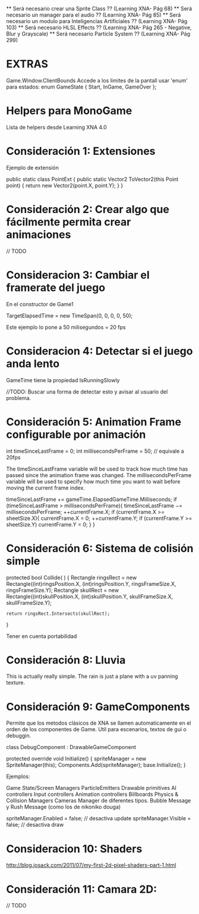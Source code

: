 ** Será necesario crear una Sprite Class ?? (Learning XNA- Pág 68)
** Será necesario un manager para el audio ?? (Learning XNA- Pág 85)
** Será necesario un modulo para Inteligencias Artificiales ?? (Learning XNA- Pág 103)
** Será necesario HLSL Effects ?? (Learning XNA- Pág 265 - Negative, Blur y Grayscale)
** Será necesario Particle System ?? (Learning XNA- Pág 299)


# EXTRAS

Game.Window.ClientBounds
	Accede a los limites de la pantall
usar 'enum' para estados:
	enum GameState { Start, InGame, GameOver };

# Helpers para MonoGame

Lista de helpers desde Learning XNA 4.0

# Consideración 1: Extensiones

Ejemplo de extensión

public static class PointExt
{
    public static Vector2 ToVector2(this Point point)
    {
        return new Vector2(point.X, point.Y);
    }
}


# Consideración 2: Crear algo que fácilmente permita crear animaciones

// TODO

# Consideracion 3: Cambiar el framerate del juego

En el constructor de Game1

TargetElapsedTime = new TimeSpan(0, 0, 0, 0, 50);

Este ejemplo lo pone a 50 milisegundos = 20 fps

# Consideracion 4: Detectar si el juego anda lento

GameTime tiene la propiedad IsRunningSlowly

//TODO: Buscar una forma de detectar esto y avisar al usuario del problema.

# Consideración 5: Animation Frame configurable por animación

int timeSinceLastFrame = 0;
int millisecondsPerFrame = 50; // equivale a 20fps

The timeSinceLastFrame variable will be used to track how much time has passed since
the animation frame was changed. The millisecondsPerFrame variable will be used to
specify how much time you want to wait before moving the current frame index.

timeSinceLastFrame += gameTime.ElapsedGameTime.Milliseconds;
if (timeSinceLastFrame > millisecondsPerFrame){
	timeSinceLastFrame −= millisecondsPerFrame;
	++currentFrame.X;
	if (currentFrame.X >= sheetSize.X){
		currentFrame.X = 0;
		++currentFrame.Y;
	if (currentFrame.Y >= sheetSize.Y)
		currentFrame.Y = 0;
	}
}

# Consideración 6: Sistema de colisión simple

protected bool Collide( )
{
	Rectangle ringsRect = new Rectangle((int)ringsPosition.X,
	(int)ringsPosition.Y, ringsFrameSize.X, ringsFrameSize.Y);
	Rectangle skullRect = new Rectangle((int)skullPosition.X,
	(int)skullPosition.Y, skullFrameSize.X, skullFrameSize.Y);

	return ringsRect.Intersects(skullRect);
}

Tener en cuenta portabilidad


# Consideración 8: Lluvia

This is actually really simple. The rain is just a plane with a uv panning texture. 

# Consideración 9: GameComponents

Permite que los metodos clásicos de XNA se llamen automaticamente en el orden de los componentes de Game.
Util para escenarios, textos de gui o debuggin.

class DebugComponent : DrawableGameComponent

protected override void Initialize()
{
	spriteManager = new SpriteManager(this);
	Components.Add(spriteManager);
	base.Initialize();
}

Ejemplos:

Game State/Screen Managers
ParticleEmitters
Drawable primitives
AI controllers
Input controllers
Animation controllers
Billboards
Physics & Collision Managers
Cameras
Manager de diferentes tipos.
Bubble Message y Rush Message (como los de nikoniko douga)

spriteManager.Enabled = false; // desactiva update
spriteManager.Visible = false; // desactiva draw

# Consideracion 10: Shaders

http://blog.josack.com/2011/07/my-first-2d-pixel-shaders-part-1.html

# Consideración 11: Camara 2D:

// TODO
